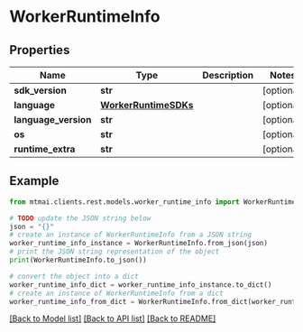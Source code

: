 # WorkerRuntimeInfo


## Properties

Name | Type | Description | Notes
------------ | ------------- | ------------- | -------------
**sdk_version** | **str** |  | [optional] 
**language** | [**WorkerRuntimeSDKs**](WorkerRuntimeSDKs.md) |  | [optional] 
**language_version** | **str** |  | [optional] 
**os** | **str** |  | [optional] 
**runtime_extra** | **str** |  | [optional] 

## Example

```python
from mtmai.clients.rest.models.worker_runtime_info import WorkerRuntimeInfo

# TODO update the JSON string below
json = "{}"
# create an instance of WorkerRuntimeInfo from a JSON string
worker_runtime_info_instance = WorkerRuntimeInfo.from_json(json)
# print the JSON string representation of the object
print(WorkerRuntimeInfo.to_json())

# convert the object into a dict
worker_runtime_info_dict = worker_runtime_info_instance.to_dict()
# create an instance of WorkerRuntimeInfo from a dict
worker_runtime_info_from_dict = WorkerRuntimeInfo.from_dict(worker_runtime_info_dict)
```
[[Back to Model list]](../README.md#documentation-for-models) [[Back to API list]](../README.md#documentation-for-api-endpoints) [[Back to README]](../README.md)


